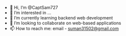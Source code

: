 - 👋 Hi, I’m @CaptSam727
- 👀 I’m interested in ...
- 🌱 I’m currently learning backend web development
- 💞️ I’m looking to collaborate on web-based applications
- 📫 How to reach me: email - suman31502@gmail.com

<!---
CaptSam727/CaptSam727 is a ✨ special ✨ repository because its `README.md` (this file) appears on your GitHub profile.
You can click the Preview link to take a look at your changes.
--->
